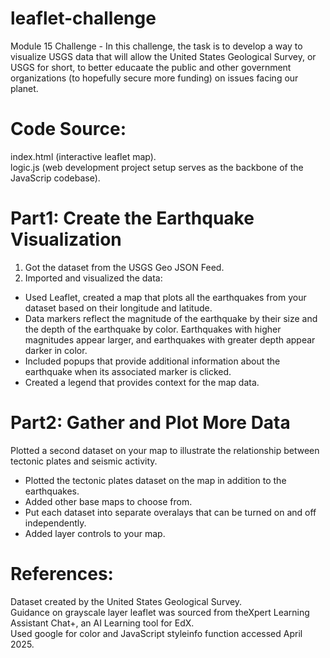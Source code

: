 # leaflet-challenge
Module 15 Challenge - In this challenge, the task is to develop a way to visualize USGS data that will allow the United States Geological Survey, or USGS for short, to better educaate the public and other government organizations (to hopefully secure more funding) on issues facing our planet. 
# Code Source:
index.html (interactive leaflet map).  
logic.js (web development project setup serves as the backbone of the JavaScrip codebase).
# Part1: Create the Earthquake Visualization
1. Got the dataset from the USGS Geo JSON Feed.  
2. Imported and visualized the data:  
- Used Leaflet, created a map that plots all the earthquakes from your dataset based on their longitude and latitude.  
 - Data markers reflect the magnitude of the earthquake by their size and the depth of the earthquake by color. Earthquakes with higher magnitudes appear larger, and earthquakes with greater depth appear darker in color.  
- Included popups that provide additional information about the earthquake when its associated marker is clicked.  
- Created a legend that provides context for the map data.
# Part2: Gather and Plot More Data
Plotted a second dataset on your map to illustrate the relationship between tectonic plates and seismic activity.  
- Plotted the tectonic plates dataset on the map in addition to the earthquakes.  
- Added other base maps to choose from.  
- Put each dataset into separate overalays that can be turned on and off independently.  
- Added layer controls to your map.
# References: 
Dataset created by the United States Geological Survey.  
Guidance on grayscale layer leaflet was sourced from theXpert Learning Assistant Chat+, an AI Learning tool for EdX.  
Used google for color and JavaScript styleinfo function accessed April 2025.
